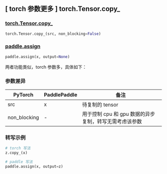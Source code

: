 ## [ torch 参数更多 ] torch.Tensor.copy_

### [torch.Tensor.copy_](https://pytorch.org/docs/1.13/generated/torch.Tensor.copy_.html#torch.Tensor.copy_)

```python
torch.Tensor.copy_(src, non_blocking=False)
```

### [paddle.assign](https://www.paddlepaddle.org.cn/documentation/docs/zh/api/paddle/assign_cn.html#assign)

```python
paddle.assign(x, output=None)
```

两者功能类似，torch 参数多，具体如下：
### 参数差异
| PyTorch       | PaddlePaddle | 备注                                                   |
| ------------- | ------------ | ------------------------------------------------------ |
| src           | x            | 待复制的 tensor                                          |
| non_blocking  | -            | 用于控制 cpu 和 gpu 数据的异步复制，转写无需考虑该参数       |


### 转写示例

```python
# torch 写法
z.copy_(x)

# paddle 写法
paddle.assign(x, output=z)
```
